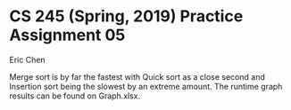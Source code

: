 # CS 245 (Spring, 2019) Practice Assignment 05

Eric Chen

Merge sort is by far the fastest with Quick sort as a close second and Insertion sort being the slowest by an extreme amount. The runtime graph results can be found on Graph.xlsx. 
